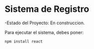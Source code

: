 <h1>Sistema de Registro</h1>

-Estado del Proyecto: En construccion.

Para ejecutar el sistema, debes poner:

```npm install react```
